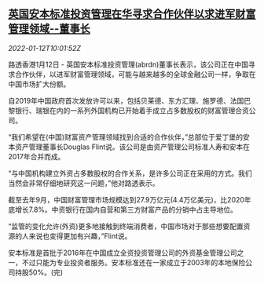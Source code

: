 <!--1641983463000-->
[英国安本标准投资管理在华寻求合作伙伴以求进军财富管理领域--董事长](https://cn.reuters.com/article/abrdn-uk-china-wealth-management-0112-idCNKBS2JM0QZ)
------

<div><i>2022-01-12T10:01:52Z</i></div><p>路透香港1月12日 - 英国安本标准投资管理(abrdn)董事长表示，该公司正在中国寻求合作伙伴，以进军财富管理领域，可能与越来越多的全球金融公司一样，争取在中国市场扩大份额。</p><p>自2019年中国政府首次发放许可以来，包括贝莱德、东方汇理、施罗德、法国巴黎银行、瑞银在内的一系列外国机构已开始着手成立占多数股权的财富管理合资公司。</p><p>“我们希望在(中国)财富资产管理领域找到合适的合作伙伴，”总部位于爱丁堡的安本资产管理董事长Douglas Flint说。该公司是由资产管理公司标准人寿和安本在2017年合并而成。</p><p>“与中国机构建立外资占多数股权的合作关系，是许多公司正在采用的方式。我们当然会非常仔细地研究这一问题，”他对路透表示。</p><p>截至去年9月，中国财富管理市场规模达到27.9万亿元(4.4万亿美元)，比2020年底增长7.8%。中资银行在国内自营和第三方财富产品的分销中占主导地位。</p><p>“监管的变化允许(外资)更多地接触到终端消费者，中国市场对于那些想要配置资源的人来说也变得更加有兴趣，”Flint说。</p><p>安本标准是首批于2016年在中国成立全资投资管理公司的外资基金管理公司之一，不过只能为专业投资者服务。安本标准还在一家成立于2003年的本地保险公司持股50%。(完)</p>
